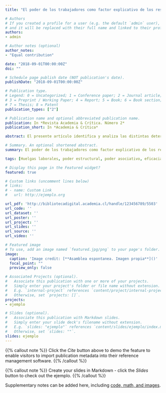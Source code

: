 ```yaml
---
title: "El poder de los trabajadores como factor explicativo de los resultados de las huelgas laborales en el sector privado y asalariado de Chile (2006-2016)"

# Authors
# If you created a profile for a user (e.g. the default `admin` user), write the username (folder name) here 
# and it will be replaced with their full name and linked to their profile.
authors:
- admin

# Author notes (optional)
author_notes:
- "Equal contribution"

date: "2018-09-01T00:00:00Z"
doi: ""

# Schedule page publish date (NOT publication's date).
publishDate: "2018-09-01T00:00:00Z"

# Publication type.
# Legend: 0 = Uncategorized; 1 = Conference paper; 2 = Journal article;
# 3 = Preprint / Working Paper; 4 = Report; 5 = Book; 6 = Book section;
# 7 = Thesis; 8 = Patent
publication_types: ["2"]

# Publication name and optional abbreviated publication name.
publication: In *Revista Academia & Crítica. Número 2*
publication_short: In *Academia & Crítica*

abstract: El presente artículo identifica y analiza las distintas determinantes –en términos de tipos de poderes de negociación de los trabajadores- que contribuyen a que una huelga laboral sea eficaz para los trabajadores que la realizan, en relación a los resultados económicos y organizacionales que estos alcanzan cuando la acción finaliza. Se identifican tres grandes poderes a partir de Wright (2000). De asociación, estructural de mercado y estructural en el lugar de trabajo. Estos se operacionalizan a partir de Silver (2005; 2013) y algunas teorías de los recursos de poder de los trabajadores (Frege & Kelly, 2004). El efecto de los poderes de los trabajadores en los resultados de las huelgas laborales se observa en diez casos de huelgas ocurridas en Chile entre los años 2006 y 2016, que ocurrieron en diferentes sectores de la economía y tuvieron diversos resultados. Los resultados indican que el poder estructural en el lugar de trabajo es el que más determina los resultados eficaces de las huelgas, especialmente cuando esta acción se realiza por fuera de la institucionalidad laboral, dura poco tiempo y cuenta con apoyos sociales y políticos activos.

# Summary. An optional shortened abstract.
summary: El poder de los trabajadores como factor explicativo de los resultados de las huelgas laborales en el sector privado y asalariado de Chile (2006-2016).

tags: [Huelgas laborales, poder estructural, poder asociativo, eficacia huelga laboral, Chile]

# Display this page in the Featured widget?
featured: true

# Custom links (uncomment lines below)
# links:
# - name: Custom Link
#   url: http://ejemplo.org

url_pdf: 'http://bibliotecadigital.academia.cl/handle/123456789/5503'
url_code: ''
url_dataset: ''
url_poster: ''
url_project: ''
url_slides: ''
url_source: ''
url_video: ''

# Featured image
# To use, add an image named `featured.jpg/png` to your page's folder. 
image:
  caption: 'Image credit: [**Asamblea espontanea. Imagen propia**]()'
  focal_point: ""
  preview_only: false

# Associated Projects (optional).
#   Associate this publication with one or more of your projects.
#   Simply enter your project's folder or file name without extension.
#   E.g. `internal-project` references `content/project/internal-project/index.md`.
#   Otherwise, set `projects: []`.
projects:
- ejemplo

# Slides (optional).
#   Associate this publication with Markdown slides.
#   Simply enter your slide deck's filename without extension.
#   E.g. `slides: "ejemplo"` references `content/slides/ejemplo/index.md`.
#   Otherwise, set `slides: ""`.
slides: ejemplo
---
```


{{% callout note %}}
Click the *Cite* button above to demo the feature to enable visitors to import publication metadata into their reference management software.
{{% /callout %}}

{{% callout note %}}
Create your slides in Markdown - click the *Slides* button to check out the ejemplo.
{{% /callout %}}

Supplementary notes can be added here, including [code, math, and images](https://wowchemy.com/docs/writing-markdown-latex/).
